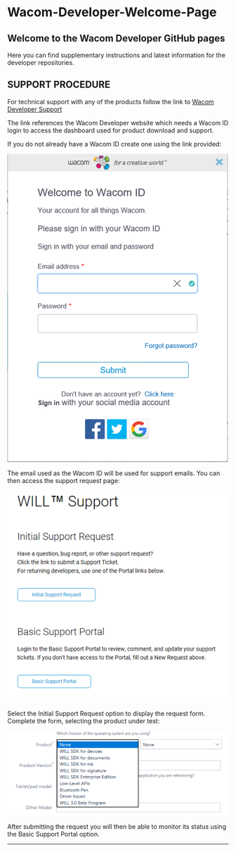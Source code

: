 # Wacom-Developer-Welcome-Page

## Welcome to the Wacom Developer GitHub pages

Here you can find supplementary instructions and latest information for the developer repositories.

## SUPPORT PROCEDURE

For technical support with any of the products follow the link to [Wacom Developer Support](https://developer.wacom.com/en-us/developer-dashboard/support)

The link references the Wacom Developer website which needs a Wacom ID login to access the dashboard used for product download and support.


If you do not already have a Wacom ID create one using the link provided:

![Wacom-ID](images/Wacom-ID.png)

The email used as the Wacom ID will be used for support emails.
You can then access the support request page:

![Support](images/Support.png)

Select the Initial Support Request option to display the request form.
Complete the form, selecting the product under test:
 
![Product](images/Product.png)

After submitting the request you will then be able to monitor its status using the Basic Support Portal option.

---
